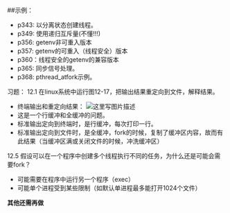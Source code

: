 ##示例：
* p343: 以分离状态创建线程。
* p349: 使用递归互斥量(不懂!!!)
* p356: getenv非可重入版本
* p357: getenv的可重入（线程安全）版本
* p360：线程安全的getenv的兼容版本
* p365: 同步信号处理。
* p368: pthread_atfork示例。


习题：
12.1 在linux系统中运行图12-17，把输出结果重定向到文件，解释结果。
* 终端输出和重定向结果：
![这里写图片描述](http://img.blog.csdn.net/20161102105248314)
* 这是一个行缓冲和全缓冲的问题。
* 标准输出定向到终端时，是行缓冲，每次打印一行。
* 标准输出定向到文件时，是全缓冲，fork的时候，复制了缓冲区内容，故而有此结果（当缓冲区满或关闭文件的时候，冲洗缓冲区）

12.5 假设可以在一个程序中创建多个线程执行不同的任务，为什么还是可能会需要fork？
* 可能需要在程序中运行另一个程序（exec）
* 可能单个进程受到某些限制（如默认单进程最多能打开1024个文件）

**其他还需再做**
